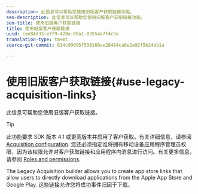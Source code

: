 ```yaml
---
description: 此信息可以帮助您使用旧版客户获取链接功能。
seo-description: 此信息可以帮助您使用旧版客户获取链接功能。
seo-title: 使用旧版客户获取链接
title: 使用旧版客户获取链接
uuid: cee84d33-e7f9-428e-89a1-83554e7f4c5e
translation-type: tm+mt
source-git-commit: 814c99695f538160ae28484ca8e2a92f5b24bb1a

---
```



# 使用旧版客户获取链接{#use-legacy-acquisition-links}

此信息可帮助您使用旧版客户获取链接。

>[!TIP]
>
>此功能要求 SDK 版本 4.1 或更高版本并启用了客户获取。有关详细信息，请参阅 [Acquisition configuration](/help/using/acquisition-main/t-enable-acquisition.md). 您还必须指定谁将拥有移动设备应用程序管理员权限，因为该权限允许对客户获取链接和应用程序内消息进行访问。有关更多信息，请参阅 [Roles and permissions](/help/using/gs/c-mob-roles-and-permissions.md).

The Legacy Acquisition builder allows you to create app store links that allow users to directly download applications from the Apple App Store and Google Play. 这些链接允许您将成功事件归因于下载。

